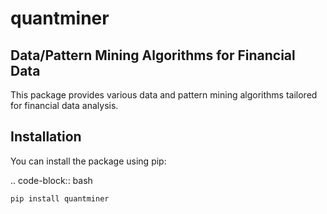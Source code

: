 quantminer
==========

Data/Pattern Mining Algorithms for Financial Data
-------------------------------------------------

This package provides various data and pattern mining algorithms tailored for financial data analysis.

Installation
------------

You can install the package using pip:

.. code-block:: bash

    pip install quantminer